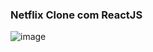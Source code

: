 

### Netflix Clone com ReactJS

![image](https://user-images.githubusercontent.com/40704890/152089428-ef875d85-eb55-4246-b7a6-a07ea388df78.png)

